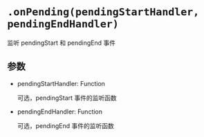 # `.onPending(pendingStartHandler, pendingEndHandler)`

监听 pendingStart 和 pendingEnd 事件

## 参数

- pendingStartHandler: Function

    可选，pendingStart 事件的监听函数

- pendingEndHandler: Function

    可选，pendingEnd 事件的监听函数
